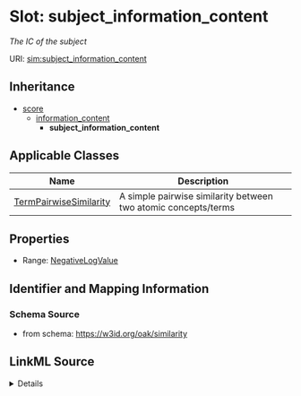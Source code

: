 # Slot: subject_information_content
_The IC of the subject_


URI: [sim:subject_information_content](https://w3id.org/linkml/similarity/subject_information_content)




## Inheritance

* [score](score.md)
    * [information_content](information_content.md)
        * **subject_information_content**





## Applicable Classes

| Name | Description |
| --- | --- |
[TermPairwiseSimilarity](TermPairwiseSimilarity.md) | A simple pairwise similarity between two atomic concepts/terms






## Properties

* Range: [NegativeLogValue](NegativeLogValue.md)







## Identifier and Mapping Information







### Schema Source


* from schema: https://w3id.org/oak/similarity




## LinkML Source

<details>
```yaml
name: subject_information_content
description: The IC of the subject
from_schema: https://w3id.org/oak/similarity
rank: 1000
is_a: information_content
alias: subject_information_content
domain_of:
- TermPairwiseSimilarity
range: NegativeLogValue

```
</details>